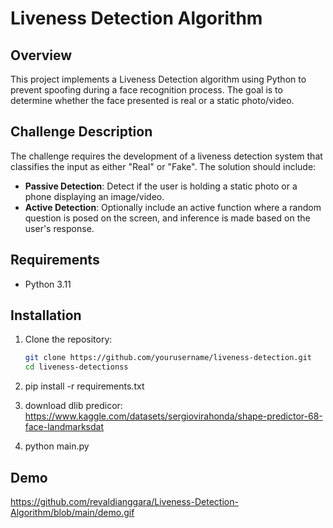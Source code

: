 # Liveness Detection Algorithm

## Overview
This project implements a Liveness Detection algorithm using Python to prevent spoofing during a face recognition process. The goal is to determine whether the face presented is real or a static photo/video.

## Challenge Description
The challenge requires the development of a liveness detection system that classifies the input as either "Real" or "Fake". The solution should include:

- **Passive Detection**: Detect if the user is holding a static photo or a phone displaying an image/video.
- **Active Detection**: Optionally include an active function where a random question is posed on the screen, and inference is made based on the user's response.

## Requirements
- Python 3.11

## Installation
1. Clone the repository:
   ```bash
   git clone https://github.com/yourusername/liveness-detection.git
   cd liveness-detectionss

2. pip install -r requirements.txt

3. download dlib predicor: https://www.kaggle.com/datasets/sergiovirahonda/shape-predictor-68-face-landmarksdat

4. python main.py

## Demo
https://github.com/revaldianggara/Liveness-Detection-Algorithm/blob/main/demo.gif
